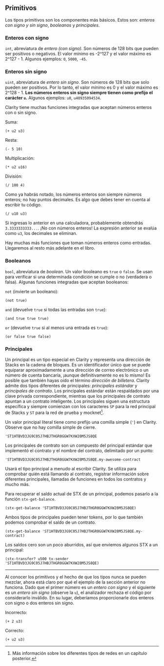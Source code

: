 ## Primitivos

Los tipos primitivos son los componentes más básicos. Estos son: _enteros con signo y sin signo_, _booleanos_ y _principales_.

### Enteros con signo

`int`, abreviatura de _entero (con signo)_. Son números de 128 bits que pueden ser positivos o negativos. El valor mínimo es -2^127 y el valor máximo es
2^127 - 1. Algunos ejemplos: `0`, `5000`, `-45`.

### Enteros sin signo

`uint`, abreviatura de _entero sin signo_. Son números de 128 bits que solo pueden ser positivos. Por lo tanto, el valor mínimo es 0 y el valor máximo es
2^128 - 1. **Los números enteros sin signo siempre tienen como prefijo el carácter `u`.** Algunos
ejemplos: `u0`, `u40935094534`.

Clarity tiene muchas funciones integradas que aceptan números enteros con o sin signo.

Suma:

```Clarity
(+ u2 u3)
```

Resta:

```Clarity
(- 5 10)
```

Multiplicación:

```Clarity
(* u2 u16)
```

División:

```Clarity
(/ 100 4)
```

Como ya habrás notado, los números enteros son siempre números enteros; no hay puntos decimales. Es algo que debes tener en cuenta al escribir tu código.

```Claridad
(/ u10 u3)
```

Si ingresas lo anterior en una calculadora, probablemente obtendrás `3.3333333333...`.
¡No con números enteros! La expresión anterior se evalúa como `u3`, los decimales se
eliminan.

Hay muchas más funciones que toman números enteros como entradas. Llegaremos al resto más adelante en el libro.

### Booleanos

`bool`, abreviatura de _boolean_. Un valor booleano es `true` o `false`. Se
usan para verificar si una determinada condición se cumple o no (verdadera o falsa). Algunas
funciones integradas que aceptan booleanos:

`not` (invierte un booleano):

```Clarity
(not true)
```

`and` (devuelve `true` si todas las entradas son `true`):

```Clarity
(and true true true)
```

`or` (devuelve `true` si al menos una entrada es `true`):

```Clarity
(or false true false)
```

### Principales

Un principal es un tipo especial en Clarity y representa una dirección de Stacks en
la cadena de bloques. Es un identificador único que se puede equiparar aproximadamente a una dirección de correo electrónico o un número de cuenta bancaria, ¡aunque definitivamente no es lo mismo! Es posible que también hayas oído el término _dirección de billetera_. Clarity admite dos tipos diferentes de principales: _principales estándar_ y _principales de contrato_. Los principales
estándar están respaldados por una clave privada correspondiente, mientras que los principales de contrato
apuntan a un contrato inteligente. Los principales siguen una estructura específica y siempre
comienzan con los caracteres `SP` para la red principal de Stacks y `ST` para la red de prueba
y mocknet[^1].

Un valor principal literal tiene como prefijo una comilla simple (`'`) en Clarity. Observe
que no hay comilla simple de cierre.

```Clarity
'ST1HTBVD3JG9C05J7HBJTHGR0GGW7KXW28M5JS8QE
```

Los principales de contrato son un compuesto del principal estándar que implementó el
contrato y el nombre del contrato, delimitado por un punto:

```Clarity
'ST1HTBVD3JG9C05J7HBJTHGR0GGW7KXW28M5JS8QE.my-awesome-contract
```

Usará el tipo principal a menudo al escribir Clarity. Se utiliza para comprobar
quién está llamando al contrato, registrar información sobre diferentes principales,
llamadas de funciones en todos los contratos y mucho más.

Para recuperar el saldo actual de STX de un principal, podemos pasarlo a la función
`stx-get-balance`.

```Clarity
(stx-get-balance 'ST1HTBVD3JG9C05J7HBJTHGR0GGW7KXW28M5JS8QE)
```

Ambos tipos de principales pueden tener tokens, por lo que también podemos comprobar el saldo de
un contrato.

```Clarity
(stx-get-balance 'ST1HTBVD3JG9C05J7HBJTHGR0GGW7KXW28M5JS8QE.my-contract)
```

Los saldos cero son un poco aburridos, así que enviemos algunos STX a un principal:

```Clarity,{"setup":["::mint_stx ST000000000000000000002AMW42H 1000000"]}
(stx-transfer? u500 tx-sender 'ST1HTBVD3JG9C05J7HBJTHGR0GGW7KXW28M5JS8QE)
```

---

Al conocer los primitivos y el hecho de que los tipos nunca se pueden mezclar, ahora está claro
por qué el ejemplo de la sección anterior no funciona. Dado que el primer número es
un _entero con signo_ y el siguiente es un _entero sin signo_ (observe la `u`), el
analizador rechaza el código por considerarlo inválido. En su lugar, deberíamos proporcionarle dos enteros con signo o dos enteros sin signo.

Incorrecto:

```Clarity
(+ 2 u3)
```

Correcto:

```Clarity
(+ u2 u3)
```

[^1]: Más información sobre los diferentes tipos de redes en un capítulo posterior.
